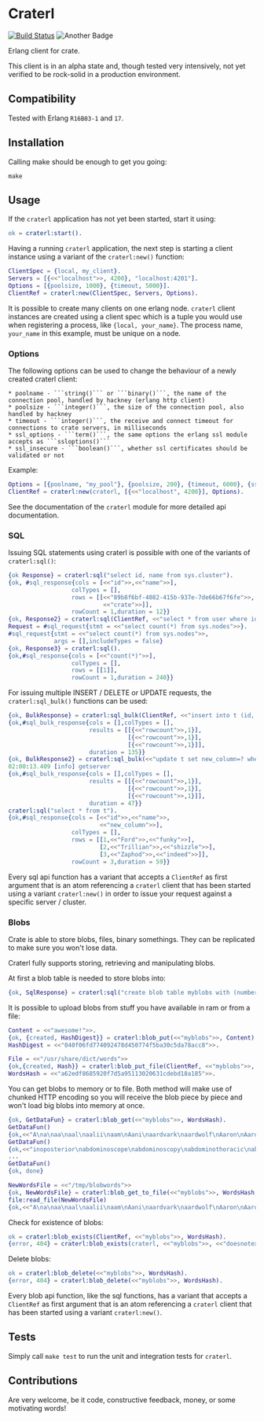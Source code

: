 # Craterl #


[![Build Status](https://travis-ci.org/crate/craterl.svg?branch=master)](https://travis-ci.org/crate/craterl)
![Another Badge](http://img.shields.io/badge/another-badge-green.svg)

Erlang client for crate.

This client is in an alpha state and, though tested very intensively,
not yet verified to be rock-solid in a production environment.

## Compatibility ##

Tested with Erlang ``R16B03-1`` and ``17``.

## Installation ##

Calling make should be enough to get you going:

```
make
```

## Usage ##


If the ```craterl``` application has not yet been started,
start it using:

```erlang
ok = craterl:start().
```

Having a running ``craterl`` application, the next step is starting a client
instance using a variant of the ```craterl:new()``` function:

```erlang
ClientSpec = {local, my_client}.
Servers = [{<<"localhost">>, 4200}, "localhost:4201"].
Options = [{poolsize, 1000}, {timeout, 5000}].
ClientRef = craterl:new(ClientSpec, Servers, Options).
```

It is possible to create many clients on one erlang node.
```craterl``` client instances are created using a client spec which is
a tuple you would use when registering a process, like ```{local, your_name}```.
The process name, ```your_name``` in this example, must be unique on a node.

### Options ###

The following options can be used to change the behaviour of a newly created craterl client:

    * poolname - ```string()``` or ```binary()```, the name of the connection pool, handled by hackney (erlang http client)
    * poolsize - ```integer()```, the size of the connection pool, also handled by hackney
    * timeout - ```integer()```, the receive and connect timeout for connections to crate servers, in milliseconds
    * ssl_options - ```term()```, the same options the erlang ssl module accepts as ```ssloptions()```
    * ssl_insecure - ```boolean()```, whether ssl certificates should be validated or not

Example:

```erlang
Options = [{poolname, "my_pool"}, {poolsize, 200}, {timeout, 6000}, {ssl_insecure, false}, {ssl_options, [{cipers, [{rsa, aes_256_cbc, sha}]}, {cacerts, MyDerEncodedCaCerts}]}].
ClientRef = craterl:new(craterl, [{<<"localhost", 4200}], Options).
```

See the documentation of the ```craterl``` module for more detailed api documentation.

### SQL ###

Issuing SQL statements using craterl is possible with one of the variants of ```craterl:sql()```:

```erlang
{ok Response} = craterl:sql("select id, name from sys.cluster").
{ok, #sql_response{cols = [<<"id">>,<<"name">>],
                  colTypes = [],
                  rows = [[<<"89b8f6bf-4082-415b-937e-7de66b67f6fe">>,
                           <<"crate">>]],
                  rowCount = 1,duration = 12}}
{ok, Response2} = craterl:sql(ClientRef, <<"select * from user where id in (?, ?, ?)">>, [1, 2, 3]).
Request = #sql_request{stmt = <<"select count(*) from sys.nodes">>}.
#sql_request{stmt = <<"select count(*) from sys.nodes">>,
             args = [],includeTypes = false}
{ok, Response3} = craterl:sql().
{ok,#sql_response{cols = [<<"count(*)">>],
                  colTypes = [],
                  rows = [[1]],
                  rowCount = 1,duration = 240}}
```

For issuing multiple INSERT / DELETE or UPDATE requests, the ```craterl:sql_bulk()```
functions can be used:

```erlang
{ok, BulkResponse} = craterl:sql_bulk(ClientRef, <<"insert into t (id, name) values (?, ?)">>, [[1, <<"Ford">>], [2, <<"Trillian">>], [3, <<"Zaphod">>]]).
{ok,#sql_bulk_response{cols = [],colTypes = [],
                       results = [[{<<"rowcount">>,1}],
                                  [{<<"rowcount">>,1}],
                                  [{<<"rowcount">>,1}]],
                       duration = 135}}
{ok, BulkResponse2} = craterl:sql_bulk(<<"update t set new_column=? where id=?">>, [[<<"funky">>, 1], [<<"shizzle">>, 2], [<<"indeed">>, 3]]).
02:00:13.409 [info] getserver
{ok,#sql_bulk_response{cols = [],colTypes = [],
                       results = [[{<<"rowcount">>,1}],
                                  [{<<"rowcount">>,1}],
                                  [{<<"rowcount">>,1}]],
                       duration = 47}}
craterl:sql("select * from t").
{ok,#sql_response{cols = [<<"id">>,<<"name">>,
                          <<"new_column">>],
                  colTypes = [],
                  rows = [[1,<<"Ford">>,<<"funky">>],
                          [2,<<"Trillian">>,<<"shizzle">>],
                          [3,<<"Zaphod">>,<<"indeed">>]],
                  rowCount = 3,duration = 59}}
```

Every sql api function has a variant that accepts a ```ClientRef``` as first 
argument that is an atom referencing a ```craterl``` client that has been 
started using a variant ```craterl:new()``` in order to issue your request 
against a specific server / cluster.

### Blobs ###

Crate is able to store blobs, files, binary somethings. They can be replicated to 
make sure you won't lose data.

Craterl fully supports storing, retrieving and manipulating blobs.

At first a blob table is needed to store blobs into:

```erlang
{ok, SqlResponse} = craterl:sql("create blob table myblobs with (number_of_replicas=1)").
```

It is possible to upload blobs from stuff you have available in ram or from a file:
 
```erlang
Content = <<"awesome!">>.
{ok, {created, HashDigest}} = craterl:blob_put(<<"myblobs">>, Content).
HashDigest = <<"040f06fd774092478d450774f5ba30c5da78acc8">>.

File = <<"/usr/share/dict/words">>
{ok,{created, Hash}} = craterl:blob_put_file(ClientRef, <<"myblobs">>, <<"/usr/share/dict/words">>).
WordsHash = <<"a62edf8685920f7d5a95113020631cdebd18a185">>.
```

You can get blobs to memory or to file. Both method will make use of chunked HTTP
encoding so you will receive the blob piece by piece and won't load big blobs into memory at once.

```erlang
{ok, GetDataFun} = craterl:blob_get(<<"myblobs">>, WordsHash).
GetDataFun()
{ok,<<"A\na\naa\naal\naalii\naam\nAani\naardvark\naardwolf\nAaron\nAaronic\nAaronical\nAaronite\nAaronitic\nAaru\nAb\naba\nAbabdeh\nA"...>>}
GetDataFun()
{ok,<<"inoposterior\nabdominoscope\nabdominoscopy\nabdominothoracic\nabdominous\nabdominovaginal\nabdominovesical\nabduce\n"...>>}
...
GetDataFun()
{ok, done}

NewWordsFile = <<"/tmp/blobwords">>
{ok, NewWordsFile} = craterl:blob_get_to_file(<<"myblobs">>, WordsHash, NewWordsFile).
file:read_file(NewWordsFile)
{ok,<<"A\na\naa\naal\naalii\naam\nAani\naardvark\naardwolf\nAaron\nAaronic\nAaronical\nAaronite\nAaronitic\nAaru\nAb\naba\nAbabdeh\nA"...>>}
```

Check for existence of blobs:

```erlang
ok = craterl:blob_exists(ClientRef, <<"myblobs">>, WordsHash).
{error, 404} = craterl:blob_exists(craterl, <<"myblobs">>, <<"doesnotexist">>).
```

Delete blobs:

```erlang
ok = craterl:blob_delete(<<"myblobs">>, WordsHash).
{error, 404} = craterl:blob_delete(<<"myblobs">>, WordsHash).
```

Every blob api function, like the sql functions,  has a variant that accepts 
a ```ClientRef``` as first argument that is an atom referencing a ```craterl``` 
client that has been started using a variant ```craterl:new()```.

## Tests ##


Simply call ```make test``` to run the unit and integration tests for ```craterl```.


## Contributions ##

Are very welcome, be it code, constructive feedback, money, or some motivating words!
